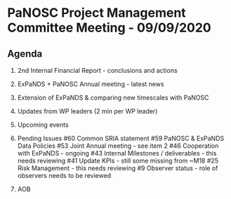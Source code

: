 PaNOSC Project Management Committee Meeting - 09/09/2020 
=========================================================

Agenda
------	

1. 2nd Internal Financial Report - conclusions and actions

2. ExPaNDS + PaNOSC Annual meeting - latest news

3. Extension of ExPaNDS & comparing new timescales with PaNOSC

4. Updates from WP leaders (2 min per WP leader)

5. Upcoming events

6. Pending Issues
#60 Common SRIA statement
#59 PaNOSC & ExPaNDS Data Policies
#53 Joint Annual meeting - see item 2
#46 Cooperation with ExPaNDS - ongoing
#43 Internal Milestones / deliverables - this needs reviewing
#41 Update KPIs - still some missing from ~M18
#25 Risk Management - this needs reviewing
#9 Observer status - role of observers needs to be reviewed

7. AOB




